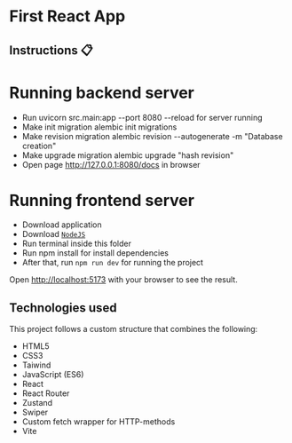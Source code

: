 <div>
  <h1>First React App</h1>
</div>

## Instructions 📋

# Running backend server
- Run uvicorn src.main:app --port 8080 --reload for server running
- Make init migration alembic init migrations
- Make revision migration alembic revision --autogenerate -m "Database creation"
- Make upgrade migration alembic upgrade "hash revision"
- Open page http://127.0.0.1:8080/docs in browser

# Running frontend server
- Download application
- Download [`NodeJS`](https://nodejs.org/en)
- Run terminal inside this folder
- Run npm install for install dependencies
- After that, run `npm run dev` for running the project

Open [http://localhost:5173](http://localhost:5173) with your browser to see the result.

## Technologies used

This project follows a custom structure that combines the following:

- HTML5
- CSS3
- Taiwind
- JavaScript (ES6)
- React
- React Router
- Zustand
- Swiper
- Custom fetch wrapper for HTTP-methods
- Vite